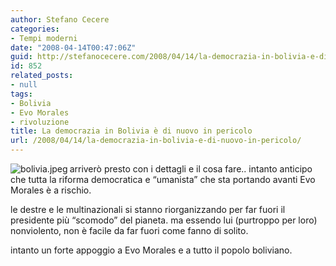 ```yaml
---
author: Stefano Cecere
categories:
- Tempi moderni
date: "2008-04-14T00:47:06Z"
guid: http://stefanocecere.com/2008/04/14/la-democrazia-in-bolivia-e-di-nuovo-in-pericolo/
id: 852
related_posts:
- null
tags:
- Bolivia
- Evo Morales
- rivoluzione
title: La democrazia in Bolivia è di nuovo in pericolo
url: /2008/04/14/la-democrazia-in-bolivia-e-di-nuovo-in-pericolo/
---
```


<img src='http://stefanocecere.com/wp-content/uploads/sites/3/2008/04/bolivia.jpeg' alt='bolivia.jpeg' align="left" />arriverò presto con i dettagli e il cosa fare.. intanto anticipo che tutta la riforma democratica e &#8220;umanista&#8221; che sta portando avanti Evo Morales è a rischio.

le destre e le multinazionali si stanno riorganizzando per far fuori il presidente più &#8220;scomodo&#8221; del pianeta. ma essendo lui (purtroppo per loro) nonviolento, non è facile da far fuori come fanno di solito.

intanto un forte appoggio a Evo Morales e a tutto il popolo boliviano.